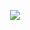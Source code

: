<p align="center">
  <img src="https://github.com/enesvardar/kodluyoruz-front-end/blob/main/react/%C3%B6dev3-weather-app/image.JPG">
</p>

